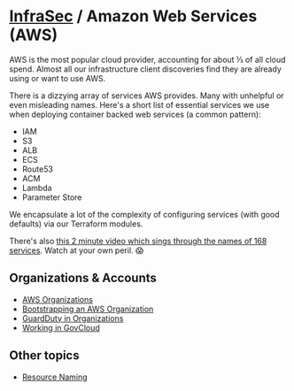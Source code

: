 # [InfraSec](../README.md) / Amazon Web Services (AWS)

AWS is the most popular cloud provider, accounting for about ⅓ of all cloud spend. Almost all our infrastructure client discoveries find they are already using or want to use AWS.

There is a dizzying array of services AWS provides. Many with unhelpful or even misleading names. Here's a short list of essential services we use when deploying container backed web services (a common pattern):

* IAM
* S3
* ALB
* ECS
* Route53
* ACM
* Lambda
* Parameter Store

We encapsulate a lot of the complexity of configuring services (with good defaults) via our Terraform modules.

There's also [this 2 minute video which sings through the names of 168 services](https://twitter.com/forrestbrazeal/status/1301182968766107656). Watch at your own peril. 😱

## Organizations & Accounts

* [AWS Organizations](aws-organizations.md)
* [Bootstrapping an AWS Organization](org-bootstrap.md)
* [GuardDuty in Organizations](guardduty.md)
* [Working in GovCloud](govcloud/README.md)

## Other topics

* [Resource Naming](naming.md)
